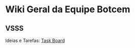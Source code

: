 # Wiki Geral da Equipe Botcem

## VSSS
Ideias e Tarefas: [Task Board](https://github.com/orgs/Equipe-Botcem/projects/3/views/2)
